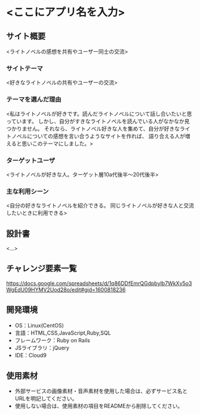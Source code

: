 # <ここにアプリ名を入力>

## サイト概要
<ライトノベルの感想を共有やユーザー同士の交流>

### サイトテーマ
<好きなライトノベルの共有やユーザーの交流>

### テーマを選んだ理由
<私はライトノベルが好きです。読んだライトノベルについて話し合いたいと思っています。
しかし、自分がすきなライトノベルを読んでいる人がなかなか見つかりません。
それなら、ライトノベル好きな人を集めて、自分が好きなライトノベルについての感想を言い合うようなサイトを作れば、
語り合える人が増えると思いこのテーマにしました。>

### ターゲットユーザ
<ライトノベルが好きな人。ターゲット層10a代後半～20代後半>

### 主な利用シーン
<自分の好きなライトノベルを紹介できる。
同じライトノベルが好きな人と交流したいときに利用できる>

## 設計書
<...>

## チャレンジ要素一覧
<https://docs.google.com/spreadsheets/d/1q86DDfEmrQGdpbyIb7WkXv5o3WgEdU09HYMV2Uod28o/edit#gid=1600818236>

## 開発環境
- OS：Linux(CentOS)
- 言語：HTML,CSS,JavaScript,Ruby,SQL
- フレームワーク：Ruby on Rails
- JSライブラリ：jQuery
- IDE：Cloud9

## 使用素材
- 外部サービスの画像素材・音声素材を使用した場合は、必ずサービス名とURLを明記してください。
- 使用しない場合は、使用素材の項目をREADMEから削除してください。